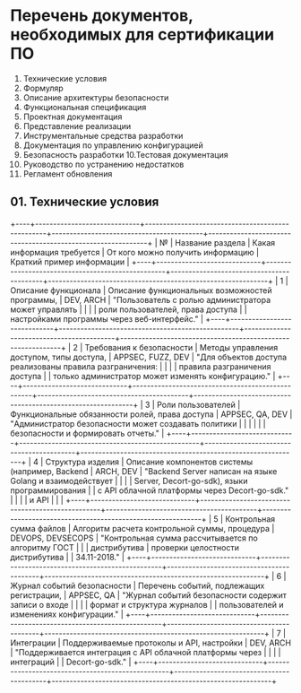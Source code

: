 # Перечень документов, необходимых для сертификации ПО

1. Технические условия
2. Формуляр
3. Описание архитектуры безопасности
4. Функциональная спецификация
5. Проектная документация
6. Представление реализации
7. Инструментальные средства разработки
8. Документация по управлению конфигурацией
9. Безопасность разработки
10.Тестовая документация
11. Руководство по устранению недостатков
12. Регламент обновления

## 01. Технические условия 

+----+-----------------------------+--------------------------------------------------+------------------------------------------+-------------------------------------------------------------+
| №  | Название раздела            | Какая информация требуется                      | От кого можно получить информацию       | Краткий пример информации                                  |
+----+-----------------------------+--------------------------------------------------+------------------------------------------+-------------------------------------------------------------+
| 1  | Описание функционала        | Описание функциональных возможностей программы,  | DEV, ARCH                                | "Пользователь с ролью администратора может управлять         |
|    |                             | роли пользователей, права доступа                |                                          | настройками программы через веб-интерфейс."                 |
+----+-----------------------------+--------------------------------------------------+------------------------------------------+-------------------------------------------------------------+
| 2  | Требования к безопасности   | Методы управления доступом, типы доступа,        | APPSEC, FUZZ, DEV                        | "Для объектов доступа реализованы правила разграничения:    |
|    |                             | правила разграничения доступа                    |                                          | только администратор может изменять конфигурацию."          |
+----+-----------------------------+--------------------------------------------------+------------------------------------------+-------------------------------------------------------------+
| 3  | Роли пользователей          | Функциональные обязанности ролей, права доступа  | APPSEC, QA, DEV                          | "Администратор безопасности может создавать политики        |
|    |                             |                                                  |                                          | безопасности и формировать отчеты."                         |
+----+-----------------------------+--------------------------------------------------+------------------------------------------+-------------------------------------------------------------+
| 4  | Структура изделия           | Описание компонентов системы (например, Backend  | ARCH, DEV                                | "Backend Server написан на языке Golang и взаимодействует   |
|    |                             | Server, Decort-go-sdk), языки программирования   |                                          | с API облачной платформы через Decort-go-sdk."              |
|    |                             | и API                                           |                                          |                                                             |
+----+-----------------------------+--------------------------------------------------+------------------------------------------+-------------------------------------------------------------+
| 5  | Контрольная сумма файлов    | Алгоритм расчета контрольной суммы, процедура    | DEVOPS, DEVSECOPS                        | "Контрольная сумма рассчитывается по алгоритму ГОСТ         |
|    | дистрибутива                | проверки целостности дистрибутива                |                                          | 34.11-2018."                                                |
+----+-----------------------------+--------------------------------------------------+------------------------------------------+-------------------------------------------------------------+
| 6  | Журнал событий безопасности | Перечень событий, подлежащих регистрации,        | APPSEC, QA                               | "Журнал событий безопасности содержит записи о входе       |
|    |                             | формат и структура журналов                      |                                          | пользователей и изменениях конфигурации."                   |
+----+-----------------------------+--------------------------------------------------+------------------------------------------+-------------------------------------------------------------+
| 7  | Интеграции                  | Поддерживаемые протоколы и API, настройки        | DEV, ARCH                                | "Поддерживается интеграция с API облачной платформы через   |
|    |                             | интеграций                                       |                                          | Decort-go-sdk."                                             |
+----+-----------------------------+--------------------------------------------------+------------------------------------------+-------------------------------------------------------------+
